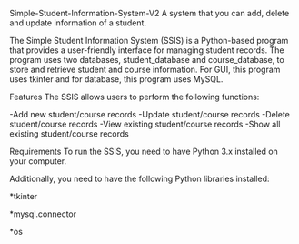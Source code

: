 Simple-Student-Information-System-V2
A system that you can add, delete and update information of a student.

The Simple Student Information System (SSIS) is a Python-based program that provides a user-friendly interface for managing student records. The program uses two databases, student_database and course_database, to store and retrieve student and course information. For GUI, this program uses tkinter and for database, this program uses MySQL.

Features The SSIS allows users to perform the following functions:

-Add new student/course records 
-Update student/course records 
-Delete student/course records 
-View existing student/course records 
-Show all existing student/course records 

Requirements To run the SSIS, you need to have Python 3.x installed on your computer. 

Additionally, you need to have the following Python libraries installed: 

*tkinter 

*mysql.connector 

*os
